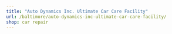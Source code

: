 ```yaml
---
title: "Auto Dynamics Inc. Ultimate Car Care Facility"
url: /baltimore/auto-dynamics-inc-ultimate-car-care-facility/
shop: car repair
---
```

